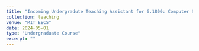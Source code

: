 ```yaml
---
title: "Incoming Undergradute Teaching Assistant for 6.1800: Computer Systems Engineering"
collection: teaching
venue: "MIT EECS"
date: 2024-05-01
type: "Undergraduate Course"
excerpt: ""
---
```

